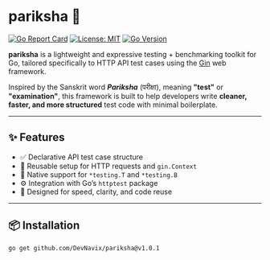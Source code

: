 # pariksha 🧪

[![Go Report Card](https://goreportcard.com/badge/github.com/DevNavix/pariksha)](https://goreportcard.com/report/github.com/DevNavix/pariksha)
[![License: MIT](https://img.shields.io/badge/License-MIT-blue.svg)](https://github.com/DevNavix/pariksha/blob/main/LICENSE)
[![Go Version](https://img.shields.io/badge/go-1.20+-blue)](https://golang.org/dl/)

**pariksha** is a lightweight and expressive testing + benchmarking toolkit for Go, tailored specifically to HTTP API test cases using the [Gin](https://github.com/gin-gonic/gin) web framework.

Inspired by the Sanskrit word _**Pariksha**_ (परीक्षा), meaning **"test"** or **"examination"**, this framework is built to help developers write **cleaner, faster, and more structured** test code with minimal boilerplate.

---

## ✨ Features

- ✅ Declarative API test case structure
- 🔁 Reusable setup for HTTP requests and `gin.Context`
- 🧪 Native support for `*testing.T` and `*testing.B`
- ⚙️ Integration with Go’s `httptest` package
- 🚀 Designed for speed, clarity, and code reuse

---

## 📦 Installation

```bash
go get github.com/DevNavix/pariksha@v1.0.1
